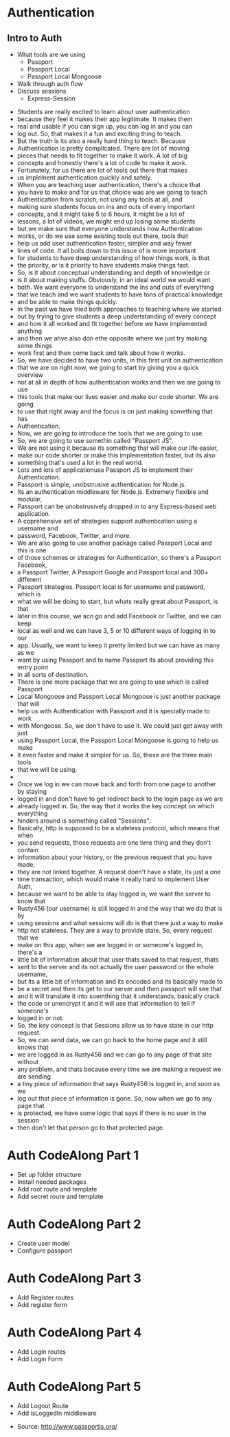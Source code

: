 # Authentication

## Intro to Auth
* What tools are we using
    * Passport
    * Passport Local
    * Passport Local Mongoose
* Walk through auth flow
* Discuss sessions
    * Express-Session
    
- Students are really excited to learn about user authentication
- because they feel it makes their app legitimate. It makes them 
- real and usable if you can sign up, you can log in and you can
- log out. So, that makes it a fun and exciting thing to teach. 
- But the truth is its also a really hard thing to teach. Because
- Authentication is pretty complicated. There are lot of moving
- pieces that needs to fit together to make it work. A lot of big 
- concepts and honestly there's a lot of code to make it work. 
- Fortunately, for us there are lot of tools out there that makes
- us implement authentication quickly and safely. 
- When you are  teaching user authentication, there's a choice that 
- you have to make and for us that choice was are we going to teach
- Authentication from scratch, not using any tools at all, and
- making sure students focus on ins and outs of every important 
- concepts, and it might take 5 to 6 hours, it might be a lot of 
- lessons, a lot of videos, we might end up losing some students
- but we make sure that everyone understands how Authentication 
- works, or do we use some existing tools out there, tools that 
- help us add user authentication faster, simpler and way fewer
- lines of code. It all boils down to this issue of is more important
- for students to have deep understanding of how things work, is that
- the priority, or is it priority to have students make things fast.
- So, is it about conceptual understanding and depth of knowledge or 
- is it about making stuffs. Obviously, in an ideal world we would want
- both. We want everyone to understand the ins and outs of everything 
- that we teach and we want students to have tons of practical knowledge
- and be able to make things quickly. 
- In the past we have tried both approaches to teaching where we started 
- out by trying to give students a deep undertstanding of every concept 
- and how it all worked and fit together before we have implemented anything
- and then we ahve also don ethe opposite where we just try making some things 
- work first and then come back and talk about how it works. 
- So, we have decided to have two units, in this first unit on authentication
- that we are on right now, we going to start by giving you a quick overview
- not at all in depth of how authentication works and then we are going to use
- this tools that make our lives easier and make our code shorter. We are going
- to use that right away and the focus is on just making something that has 
- Authentication.
- Now, we are going to introduce the tools that we are going to use.
- So, we are going to use somethin called "Passport JS".
- We are not using it because its something that will make our life easier,
- make our code shorter or make this implementation faster, but its also 
- something that's used a lot in the real world. 
- Lots and lots of applicationuse Passport JS to implement their Authentication. 
- Passport is simple, unobstrusive authentication for Node.js.
- Its an authentication middleware for Node.js. Extremely flexible and modular, 
- Passport can be unobstrusively dropped in to any Express-based web application.
- A coprehensive set of strategies support authentication using a username and 
- password, Facebook, Twitter, and more. 
- We are also going to use another package called Passport Local and this is one 
- of those schemes or strategies for Authentication, so there's a Passport Facebook,
- a Passport Twitter, A Passport Google and Passport local and 300+ different 
- Passport strategies. Passport local is for username and password, which is 
- what we will be doing to start, but whats really great about Passport, is that 
- later in this course, we acn go and add Facebook or Twitter, and we can keep 
- local as well and we can have 3, 5 or 10 different ways of logging in to our 
- app. Usually, we want to keep it pretty limited but we can have as many as we 
- want by using Passport and to name Passport its about providing this entry point 
- in all sorts of destination. 
- There is one more package that we are going to use which is called Passport 
- Local Mongoose and Passport Local Mongoose is just another package that will 
- help us with Authentication with Passport and it is specially made to work 
- with Mongoose. So, we don't have to use it. We could just get away with just 
- using Passport Local, the Passport Local Mongoose is going to help us make 
- it even faster and make it simpler for us. So, these are the three main tools
- that we will be using. 
- 
- Once we log in we can move back and forth from one page to another by staying
- logged in and don't have to get redirect back to the login page as we are 
- already logged in. So, the way that it works the key concept on which everything
- hinders around is something called "Sessions".
- Basically, http is supposed to be a stateless protocol, which means that when
- you send requests, those requests are one time thing and they don't contain
- information about your history, or the previous request that you have made, 
- they are not linked together. A request doen't have a state, its just a one 
- time transaction, which would make it really hard to implement User Auth, 
- because we want to be able to stay logged in, we want the server to know that
- Rusty456 (our username) is still logged in and the way that we do that is by 
- using sessions and what sessions will do is that there just a way to make 
- http not stateless. They are a way to provide state. So, every request that we
- make on this app, when we are logged in or someone's logged in, there's a 
- little bit of information about that user thats saved to that request, thats
- sent to the server and its not actually the user password or the whole username, 
- but its a little bit of information and its encoded and its basically made to 
- be a secret and then its get to our server and then passport will see that 
- and it will translate it into soemthing that it understands, basically crack 
- the code or unencrypt it and it will use that information to tell if someone's
- logged in or not.
- So, the key concept is that Sessions allow us to have state in our http request.
- So, we can send data, we can go back to the home page and it still knows that 
- we are logged in as Rusty456 and we can go to any page of that site without 
- any problem, and thats because every time we are making a request we are sending
- a tiny piece of information that says Rusty456 is logged in, and soon as we 
- log out that piece of information is gone. So, now when we go to any page that
- is protected, we have some logic that says if there is no user in the session
- then don't let that person go to that protected page. 

# Auth CodeAlong Part 1
* Set up folder structure
* Install needed packages
* Add root route and template
* Add secret route and template

# Auth CodeAlong Part 2
* Create user model
* Configure passport

# Auth CodeAlong Part 3
* Add Register routes
* Add register form

# Auth CodeAlong Part 4
* Add Login routes
* Add Login Form

# Auth CodeAlong Part 5
* Add Logout Route
* Add isLoggedIn middleware


- Source: http://www.passportjs.org/
